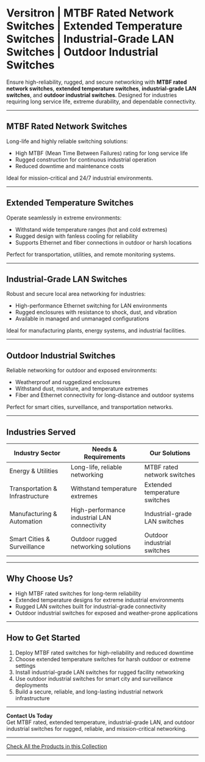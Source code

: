 # Versitron | MTBF Rated Network Switches | Extended Temperature Switches | Industrial-Grade LAN Switches | Outdoor Industrial Switches

Ensure high-reliability, rugged, and secure networking with **MTBF rated network switches**, **extended temperature switches**, **industrial-grade LAN switches**, and **outdoor industrial switches**. Designed for industries requiring long service life, extreme durability, and dependable connectivity.

---

## MTBF Rated Network Switches

Long-life and highly reliable switching solutions:

- High MTBF (Mean Time Between Failures) rating for long service life  
- Rugged construction for continuous industrial operation  
- Reduced downtime and maintenance costs  

Ideal for mission-critical and 24/7 industrial environments.

---

## Extended Temperature Switches

Operate seamlessly in extreme environments:

- Withstand wide temperature ranges (hot and cold extremes)  
- Rugged design with fanless cooling for reliability  
- Supports Ethernet and fiber connections in outdoor or harsh locations  

Perfect for transportation, utilities, and remote monitoring systems.

---

## Industrial-Grade LAN Switches

Robust and secure local area networking for industries:

- High-performance Ethernet switching for LAN environments  
- Rugged enclosures with resistance to shock, dust, and vibration  
- Available in managed and unmanaged configurations  

Ideal for manufacturing plants, energy systems, and industrial facilities.

---

## Outdoor Industrial Switches

Reliable networking for outdoor and exposed environments:

- Weatherproof and ruggedized enclosures  
- Withstand dust, moisture, and temperature extremes  
- Fiber and Ethernet connectivity for long-distance and outdoor systems  

Perfect for smart cities, surveillance, and transportation networks.

---

## Industries Served

| Industry Sector             | Needs & Requirements                          | Our Solutions                        |
|-----------------------------|-----------------------------------------------|-------------------------------------|
| Energy & Utilities          | Long-life, reliable networking                | MTBF rated network switches          |
| Transportation & Infrastructure | Withstand temperature extremes            | Extended temperature switches        |
| Manufacturing & Automation  | High-performance industrial LAN connectivity | Industrial-grade LAN switches        |
| Smart Cities & Surveillance | Outdoor rugged networking solutions          | Outdoor industrial switches          |

---

## Why Choose Us?

- High MTBF rated switches for long-term reliability  
- Extended temperature designs for extreme industrial environments  
- Rugged LAN switches built for industrial-grade connectivity  
- Outdoor industrial switches for exposed and weather-prone applications  

---

## How to Get Started

1. Deploy MTBF rated switches for high-reliability and reduced downtime  
2. Choose extended temperature switches for harsh outdoor or extreme settings  
3. Install industrial-grade LAN switches for rugged facility networking  
4. Use outdoor industrial switches for smart city and surveillance deployments  
5. Build a secure, reliable, and long-lasting industrial network infrastructure  

---

**Contact Us Today**  
Get MTBF rated, extended temperature, industrial-grade LAN, and outdoor industrial switches for rugged, reliable, and mission-critical networking.

---

[Check All the Products in this Collection](https://www.versitron.com/collections/fiber-optic-network-switches)

---
